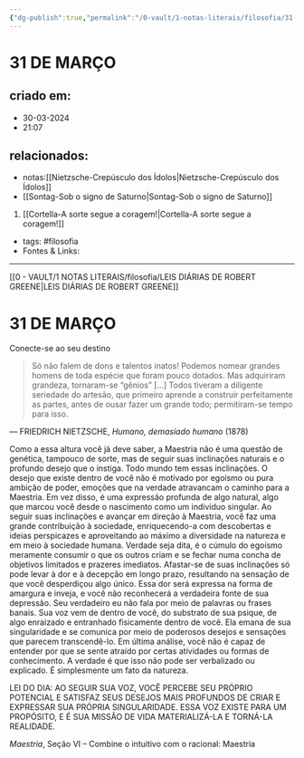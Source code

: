 ```yaml
---
{"dg-publish":true,"permalink":"/0-vault/1-notas-literais/filosofia/31-de-marco/","tags":["filosofia"],"dgHomeLink":true,"dgShowLocalGraph":true,"dgShowFileTree":true,"noteIcon":""}
---
```


# 31 DE MARÇO

## criado em: 
- 30-03-2024
- 21:07
## relacionados:
- notas:[[Nietzsche-Crepúsculo dos Ídolos\|Nietzsche-Crepúsculo dos Ídolos]]
- [[Sontag-Sob o signo de Saturno\|Sontag-Sob o signo de Saturno]]
1. [[Cortella-A sorte segue a coragem!\|Cortella-A sorte segue a coragem!]]
- tags: #filosofia 
- Fontes & Links: 
---
[[0 - VAULT/1 NOTAS LITERAIS/filosofia/LEIS DIÁRIAS DE ROBERT GREENE\|LEIS DIÁRIAS DE ROBERT GREENE]]

# 31 DE MARÇO

Conecte-se ao seu destino

>  Só não falem de dons e talentos inatos! Podemos nomear grandes homens de toda espécie que foram pouco dotados. Mas adquiriram grandeza, tornaram-se “gênios” [...] Todos tiveram a diligente seriedade do artesão, que primeiro aprende a construir perfeitamente as partes, antes de ousar fazer um grande todo; permitiram-se tempo para isso.

— FRIEDRICH NIETZSCHE, _Humano, demasiado humano_ (1878)

Como a essa altura você já deve saber, a Maestria não é uma questão de genética, tampouco de sorte, mas de seguir suas inclinações naturais e o profundo desejo que o instiga. Todo mundo tem essas inclinações. O desejo que existe dentro de você não é motivado por egoísmo ou pura ambição de poder, emoções que na verdade atravancam o caminho para a Maestria. Em vez disso, é uma expressão profunda de algo natural, algo que marcou você desde o nascimento como um indivíduo singular. Ao seguir suas inclinações e avançar em direção à Maestria, você faz uma grande contribuição à sociedade, enriquecendo-a com descobertas e ideias perspicazes e aproveitando ao máximo a diversidade na natureza e em meio à sociedade humana. Verdade seja dita, é o cúmulo do egoísmo meramente consumir o que os outros criam e se fechar numa concha de objetivos limitados e prazeres imediatos. Afastar-se de suas inclinações só pode levar à dor e à decepção em longo prazo, resultando na sensação de que você desperdiçou algo único. Essa dor será expressa na forma de amargura e inveja, e você não reconhecerá a verdadeira fonte de sua depressão. Seu verdadeiro eu não fala por meio de palavras ou frases banais. Sua voz vem de dentro de você, do substrato de sua psique, de algo enraizado e entranhado fisicamente dentro de você. Ela emana de sua singularidade e se comunica por meio de poderosos desejos e sensações que parecem transcendê-lo. Em última análise, você não é capaz de entender por que se sente atraído por certas atividades ou formas de conhecimento. A verdade é que isso não pode ser verbalizado ou explicado. É simplesmente um fato da natureza.

LEI DO DIA: AO SEGUIR SUA VOZ, VOCÊ PERCEBE SEU PRÓPRIO POTENCIAL E SATISFAZ SEUS DESEJOS MAIS PROFUNDOS DE CRIAR E EXPRESSAR SUA PRÓPRIA SINGULARIDADE. ESSA VOZ EXISTE PARA UM PROPÓSITO, E É SUA MISSÃO DE VIDA MATERIALIZÁ-LA E TORNÁ-LA REALIDADE.

_Maestria_, Seção VI – Combine o intuitivo com o racional: Maestria